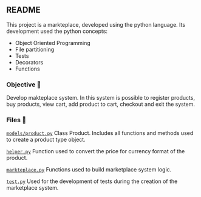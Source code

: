 ## README

This project is a markteplace, developed using the python language. Its development used the python concepts:

- Object Oriented Programming
- File partitioning
- Tests
- Decorators
- Functions


### Objective :dart:
Develop makteplace system. In this system is possible to register products, buy products, view cart, add product to cart, checkout and exit the system.


### Files :page_with_curl:

[``models/product.py``](models\product.py) Class Product. Includes all functions and methods used to create a product type object.

[``helper.py``](utils\helper.py)
Function used to convert the price for currency format of the product.

[``markteplace.py``](markteplace.py)
Functions used to build marketplace system logic.

[``test.py``](test.py)
Used for the development of tests during the creation of the marketplace system.


